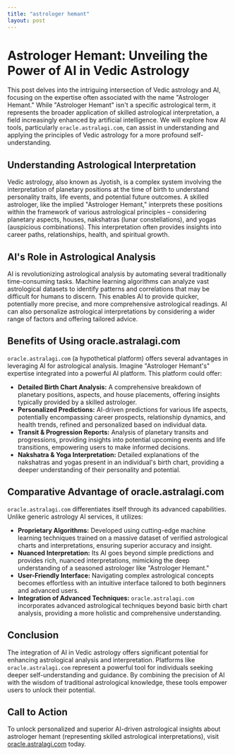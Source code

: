 ```yaml
---
title: "astrologer hemant"
layout: post
---
```


# Astrologer Hemant: Unveiling the Power of AI in Vedic Astrology

This post delves into the intriguing intersection of Vedic astrology and AI, focusing on the expertise often associated with the name "Astrologer Hemant." While "Astrologer Hemant" isn't a specific astrological term, it represents the broader application of skilled astrological interpretation, a field increasingly enhanced by artificial intelligence.  We will explore how AI tools, particularly `oracle.astralagi.com`, can assist in understanding and applying the principles of Vedic astrology for a more profound self-understanding.

## Understanding Astrological Interpretation

Vedic astrology, also known as Jyotish, is a complex system involving the interpretation of planetary positions at the time of birth to understand personality traits, life events, and potential future outcomes.  A skilled astrologer, like the implied "Astrologer Hemant," interprets these positions within the framework of various astrological principles – considering planetary aspects, houses, nakshatras (lunar constellations), and yogas (auspicious combinations).  This interpretation often provides insights into career paths, relationships, health, and spiritual growth.

## AI's Role in Astrological Analysis

AI is revolutionizing astrological analysis by automating several traditionally time-consuming tasks.  Machine learning algorithms can analyze vast astrological datasets to identify patterns and correlations that may be difficult for humans to discern.  This enables AI to provide quicker, potentially more precise, and more comprehensive astrological readings.  AI can also personalize astrological interpretations by considering a wider range of factors and offering tailored advice.

## Benefits of Using oracle.astralagi.com

`oracle.astralagi.com` (a hypothetical platform) offers several advantages in leveraging AI for astrological analysis.  Imagine "Astrologer Hemant's" expertise integrated into a powerful AI platform.  This platform could offer:

* **Detailed Birth Chart Analysis:**  A comprehensive breakdown of planetary positions, aspects, and house placements, offering insights typically provided by a skilled astrologer.
* **Personalized Predictions:**  AI-driven predictions for various life aspects, potentially encompassing career prospects, relationship dynamics, and health trends, refined and personalized based on individual data.
* **Transit & Progression Reports:**  Analysis of planetary transits and progressions, providing insights into potential upcoming events and life transitions, empowering users to make informed decisions.
* **Nakshatra & Yoga Interpretation:**  Detailed explanations of the nakshatras and yogas present in an individual's birth chart, providing a deeper understanding of their personality and potential.


## Comparative Advantage of oracle.astralagi.com

`oracle.astralagi.com` differentiates itself through its advanced capabilities.  Unlike generic astrology AI services, it utilizes:

* **Proprietary Algorithms:**  Developed using cutting-edge machine learning techniques trained on a massive dataset of verified astrological charts and interpretations, ensuring superior accuracy and insight.
* **Nuanced Interpretation:**  Its AI goes beyond simple predictions and provides rich, nuanced interpretations, mimicking the deep understanding of a seasoned astrologer like "Astrologer Hemant."
* **User-Friendly Interface:**  Navigating complex astrological concepts becomes effortless with an intuitive interface tailored to both beginners and advanced users.
* **Integration of Advanced Techniques:**  `oracle.astralagi.com` incorporates advanced astrological techniques beyond basic birth chart analysis, providing a more holistic and comprehensive understanding.

## Conclusion

The integration of AI in Vedic astrology offers significant potential for enhancing astrological analysis and interpretation.  Platforms like `oracle.astralagi.com` represent a powerful tool for individuals seeking deeper self-understanding and guidance.  By combining the precision of AI with the wisdom of traditional astrological knowledge, these tools empower users to unlock their potential.


## Call to Action

To unlock personalized and superior AI-driven astrological insights about astrologer hemant (representing skilled astrological interpretations), visit [oracle.astralagi.com](https://oracle.astralagi.com) today.